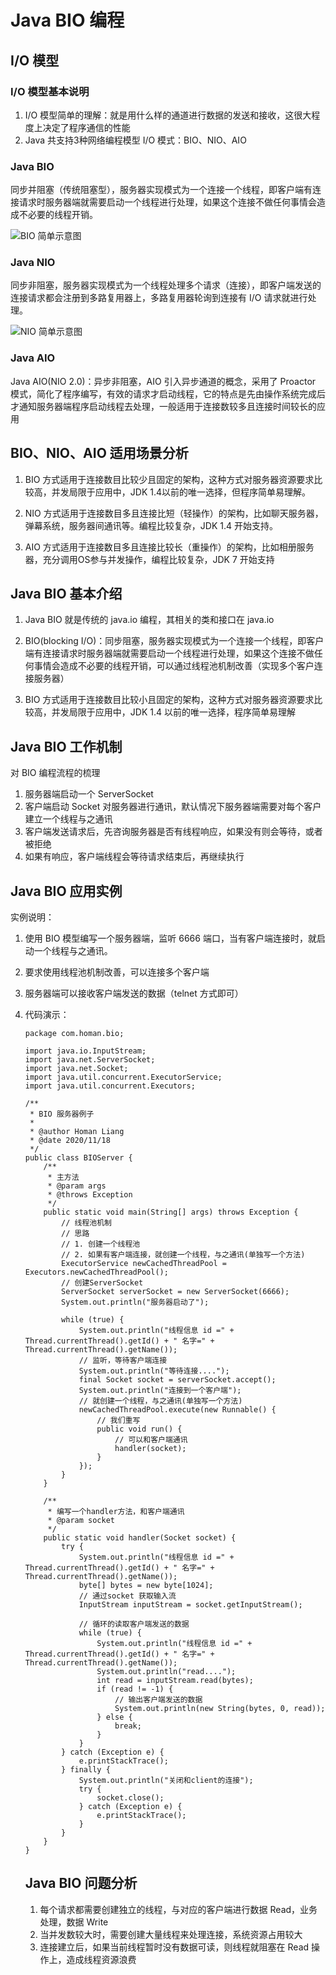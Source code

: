 # Java BIO 编程

## I/O 模型

### I/O 模型基本说明

1. I/O 模型简单的理解：就是用什么样的通道进行数据的发送和接收，这很大程度上决定了程序通信的性能
2. Java 共支持3种网络编程模型 I/O 模式：BIO、NIO、AIO



### Java BIO

同步并阻塞（传统阻塞型），服务器实现模式为一个连接一个线程，即客户端有连接请求时服务器端就需要启动一个线程进行处理，如果这个连接不做任何事情会造成不必要的线程开销。

![BIO 简单示意图]( https://raw.githubusercontent.com/HomanLiang/study-demo/main/netty-demo/document/pic/2.png )

### Java NIO

同步非阻塞，服务器实现模式为一个线程处理多个请求（连接），即客户端发送的连接请求都会注册到多路复用器上，多路复用器轮询到连接有 I/O 请求就进行处理。

![NIO 简单示意图]( https://raw.githubusercontent.com/HomanLiang/study-demo/main/netty-demo/document/pic/3.png )

### Java AIO

Java AIO(NIO 2.0)：异步非阻塞，AIO 引入异步通道的概念，采用了 Proactor 模式，简化了程序编写，有效的请求才启动线程，它的特点是先由操作系统完成后才通知服务器端程序启动线程去处理，一般适用于连接数较多且连接时间较长的应用



## BIO、NIO、AIO 适用场景分析

1. BIO 方式适用于连接数目比较少且固定的架构，这种方式对服务器资源要求比较高，并发局限于应用中，JDK 1.4以前的唯一选择，但程序简单易理解。

2. NIO 方式适用于连接数目多且连接比短（轻操作）的架构，比如聊天服务器，弹幕系统，服务器间通讯等。编程比较复杂，JDK 1.4 开始支持。
3. AIO 方式适用于连接数目多且连接比较长（重操作）的架构，比如相册服务器，充分调用OS参与并发操作，编程比较复杂，JDK 7 开始支持



## Java BIO 基本介绍

1. Java BIO 就是传统的 java.io 编程，其相关的类和接口在 java.io
2. BIO(blocking I/O)：同步阻塞，服务器实现模式为一个连接一个线程，即客户端有连接请求时服务器端就需要启动一个线程进行处理，如果这个连接不做任何事情会造成不必要的线程开销，可以通过线程池机制改善（实现多个客户连接服务器）

3. BIO 方式适用于连接数目比较小且固定的架构，这种方式对服务器资源要求比较高，并发局限于应用中，JDK 1.4 以前的唯一选择，程序简单易理解



## Java BIO 工作机制

对 BIO 编程流程的梳理

1. 服务器端启动一个 ServerSocket
2. 客户端启动 Socket 对服务器进行通讯，默认情况下服务器端需要对每个客户建立一个线程与之通讯
3. 客户端发送请求后，先咨询服务器是否有线程响应，如果没有则会等待，或者被拒绝
4. 如果有响应，客户端线程会等待请求结束后，再继续执行



## Java BIO 应用实例

实例说明：

1. 使用 BIO 模型编写一个服务器端，监听 6666 端口，当有客户端连接时，就启动一个线程与之通讯。

2. 要求使用线程池机制改善，可以连接多个客户端

3. 服务器端可以接收客户端发送的数据（telnet 方式即可）

4. 代码演示：

   ```
   package com.homan.bio;
   
   import java.io.InputStream;
   import java.net.ServerSocket;
   import java.net.Socket;
   import java.util.concurrent.ExecutorService;
   import java.util.concurrent.Executors;
   
   /**
    * BIO 服务器例子
    *
    * @author Homan Liang
    * @date 2020/11/18
    */
   public class BIOServer {
       /**
        * 主方法
        * @param args
        * @throws Exception
        */
       public static void main(String[] args) throws Exception {
           // 线程池机制
           // 思路
           // 1. 创建一个线程池
           // 2. 如果有客户端连接，就创建一个线程，与之通讯(单独写一个方法)
           ExecutorService newCachedThreadPool = Executors.newCachedThreadPool();
           // 创建ServerSocket
           ServerSocket serverSocket = new ServerSocket(6666);
           System.out.println("服务器启动了");
   
           while (true) {
               System.out.println("线程信息 id =" + Thread.currentThread().getId() + " 名字=" + Thread.currentThread().getName());
               // 监听，等待客户端连接
               System.out.println("等待连接....");
               final Socket socket = serverSocket.accept();
               System.out.println("连接到一个客户端");
               // 就创建一个线程，与之通讯(单独写一个方法)
               newCachedThreadPool.execute(new Runnable() {
                   // 我们重写
                   public void run() {
                       // 可以和客户端通讯
                       handler(socket);
                   }
               });
           }
       }
   
       /**
        * 编写一个handler方法，和客户端通讯
        * @param socket
        */
       public static void handler(Socket socket) {
           try {
               System.out.println("线程信息 id =" + Thread.currentThread().getId() + " 名字=" + Thread.currentThread().getName());
               byte[] bytes = new byte[1024];
               // 通过socket 获取输入流
               InputStream inputStream = socket.getInputStream();
   
               // 循环的读取客户端发送的数据
               while (true) {
                   System.out.println("线程信息 id =" + Thread.currentThread().getId() + " 名字=" + Thread.currentThread().getName());
                   System.out.println("read....");
                   int read = inputStream.read(bytes);
                   if (read != -1) {
                       // 输出客户端发送的数据
                       System.out.println(new String(bytes, 0, read));
                   } else {
                       break;
                   }
               }
           } catch (Exception e) {
               e.printStackTrace();
           } finally {
               System.out.println("关闭和client的连接");
               try {
                   socket.close();
               } catch (Exception e) {
                   e.printStackTrace();
               }
           }
       }
   }
   
   ```

   ## Java BIO 问题分析

   1. 每个请求都需要创建独立的线程，与对应的客户端进行数据 Read，业务处理，数据 Write
   2. 当并发数较大时，需要创建大量线程来处理连接，系统资源占用较大
   3. 连接建立后，如果当前线程暂时没有数据可读，则线程就阻塞在 Read 操作上，造成线程资源浪费







